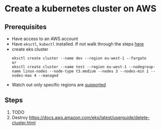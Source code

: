 # Create a kubernetes cluster on AWS

## Prerequisites
* Have access to an AWS account
* Have `eksctl`, `kubectl` installed. If not walk through the steps [here](https://docs.aws.amazon.com/eks/latest/userguide/getting-started-eksctl.html)
* create eks cluster 
  ```
  eksctl create cluster --name dev --region eu-west-1 --fargate
  or
  eksctl create cluster --name test --region eu-west-1 --nodegroup-name linux-nodes --node-type t3.medium --nodes 3 --nodes-min 1 --nodes-max 4 --managed
  ```
* Watch out only specific regions are [supported](https://stackoverflow.com/questions/59673755/failed-to-create-fargate-profile)

## Steps
1. TODO
2. Destroy https://docs.aws.amazon.com/eks/latest/userguide/delete-cluster.html

